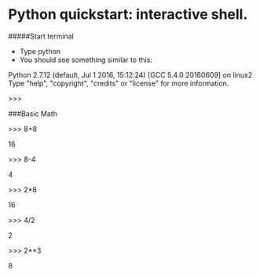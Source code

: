 Python quickstart: interactive shell.
====

#####Start terminal

* Type python
* You should see something similar to this:

Python 2.7.12 (default, Jul  1 2016, 15:12:24) 
[GCC 5.4.0 20160609] on linux2
Type "help", "copyright", "credits" or "license" for more information.

\>>>

###Basic Math

\>>> 8+8       

16

\>>> 8-4
        
4

\>>> 2*8       

16

\>>> 4/2        

2

\>>> 2**3      

8






